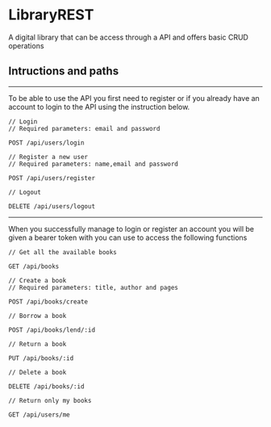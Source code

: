 # LibraryREST

A digital library that can be access through a API and offers basic CRUD operations

## Intructions and paths
------------------------------------------------------------------------------------------
To be able to use the API you first need to register or if you already have an account to login to the API using the instruction below.

```
// Login 
// Required parameters: email and password 

POST /api/users/login

// Register a new user
// Required parameters: name,email and password

POST /api/users/register

// Logout

DELETE /api/users/logout
```
------------------------------------------------------------------------------------------

When you successfully manage to login or register an account you will be given a bearer token with you can use to access the following functions 

```
// Get all the available books

GET /api/books

// Create a book
// Required parameters: title, author and pages

POST /api/books/create

// Borrow a book 

POST /api/books/lend/:id

// Return a book 

PUT /api/books/:id

// Delete a book

DELETE /api/books/:id

// Return only my books 

GET /api/users/me
```